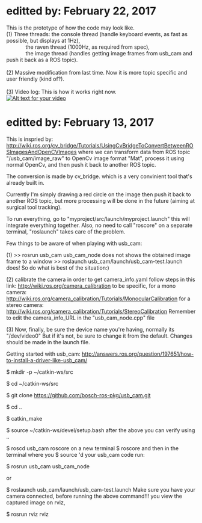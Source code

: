 # editted by: February 22, 2017
This is the prototype of how the code may look like.<br />
(1) Three threads: the console thread (handle keyboard events, as fast as possible, but displays at 1Hz),<br />
&nbsp;&nbsp;&nbsp;&nbsp;&nbsp;&nbsp;&nbsp;&nbsp;&nbsp;&nbsp;&nbsp;&nbsp; the raven thread (1000Hz, as required from spec),<br />
&nbsp;&nbsp;&nbsp;&nbsp;&nbsp;&nbsp;&nbsp;&nbsp;&nbsp;&nbsp;&nbsp;&nbsp; the image thread (handles getting image frames from usb_cam and push it back as a ROS topic).<br /><br />
(2) Massive modification from last time. Now it is more topic specific and user friendly (kind of?).<br /><br />
(3) Video log: This is how it works right now.<br />
[![Alt text for your video](https://i.ytimg.com/vi/H7MriIoE_Go/2.jpg?time=1487799573332)](https://youtu.be/H7MriIoE_Go)




# editted by: February 13, 2017
This is inspried by:
http://wiki.ros.org/cv_bridge/Tutorials/UsingCvBridgeToConvertBetweenROSImagesAndOpenCVImages
where we can transform data from ROS topic "/usb_cam/image_raw" to OpenCv image format "Mat", process it using normal OpenCv, and then push it back to another ROS topic.

The conversion is made by cv_bridge.
which is a very convinient tool that's already built in.

Currently I'm simply drawing a red circle on the image then push it back to another ROS topic, but more processing will be done in the future (aiming at surgical tool tracking).


To run everything, go to "myproject/src/launch/myproject.launch"
this will integrate everything together.
Also, no need to call "roscore" on a separate terminal, "roslaunch" takes care of the problem.

Few things to be aware of when playing with usb_cam:

(1) >> rosrun usb_cam usb_cam_node does not shows the obtained image frame to a window
    >> roslaunch usb_cam/launch/usb_cam-test.launch does!
    So do what is best of the situation:)
    
(2) calibrate the camera in order to get camera_info.yaml
follow steps in this link: http://wiki.ros.org/camera_calibration
to be specific, for a mono camera: http://wiki.ros.org/camera_calibration/Tutorials/MonocularCalibration
                for a stereo camera: http://wiki.ros.org/camera_calibration/Tutorials/StereoCalibration
Remember to edit the camera_info_URL in the "usb_cam_node.cpp" file

(3) Now, finally, be sure the device name you're having, normally its "/dev/video0"
But if it's not, be sure to change it from the default. 
Changes should be made in the launch file.


Getting started with usb_cam:
http://answers.ros.org/question/197651/how-to-install-a-driver-like-usb_cam/

$ mkdir -p ~/catkin-ws/src

$ cd ~/catkin-ws/src

$ git clone https://github.com/bosch-ros-pkg/usb_cam.git

$ cd ..

$ catkin_make

$ source ~/catkin-ws/devel/setup.bash
after the above you can verify using ..

$ roscd usb_cam
roscore on a new terminal $ roscore
and then in the terminal where you $ source 'd your usb_cam code run:

$ rosrun usb_cam usb_cam_node

or

$ roslaunch usb_cam/launch/usb_cam-test.launch
Make sure you have your camera connected, before running the above command!!! you view the captured image on rviz,

$ rosrun rviz rviz
